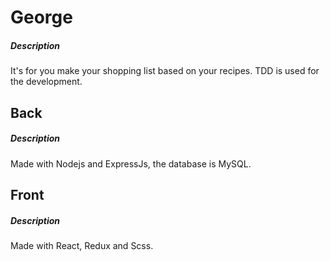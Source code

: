 # George
##### Description
It's for you make your shopping list based on your recipes.
TDD is used for the development.

## Back
##### Description
Made with Nodejs and ExpressJs, the database is MySQL.

## Front
##### Description
Made with React, Redux and Scss.